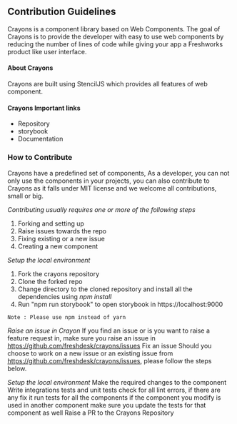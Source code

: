 ## Contribution Guidelines

Crayons is a component library based on Web Components. The goal of Crayons is to provide the developer with easy to use web components by reducing the number of lines of code while giving your app a Freshworks product like user interface. 


#### About Crayons
Crayons are built using StencilJS which provides all features of web component. 

#### Crayons Important links 
- Repository 
- storybook
- Documentation

### How to Contribute
Crayons have a predefined set of components, As a developer, you can not only use the components in your projects, you can also contribute to Crayons as it falls under MIT license and we welcome all contributions, small or big. 

*Contributing usually requires one or more of the following steps* 

1. Forking and setting up 
2. Raise issues towards the repo
3. Fixing existing or a new issue
4. Creating a new component

*Setup the local environment*
1. Fork the crayons repository
2. Clone the forked repo
3. Change directory to the cloned repository and install all the dependencies using *npm install*
4. Run "npm run storybook" to open storybook in https://localhost:9000 

`
Note : Please use npm instead of yarn
`

*Raise an issue in Crayon*
If you find an issue or is you want to raise a feature request in, make sure you raise an issue in https://github.com/freshdesk/crayons/issues
Fix an issue
Should you choose to work on a new issue or an existing issue from https://github.com/freshdesk/crayons/issues, please follow the steps below. 

*Setup the local environment* 
Make the required changes to the component
Write integrations tests and unit tests
check for all lint errors, if there are any fix it 
run tests for all the components 
if the component you modify is used in another component make sure you update the tests for that component as well
Raise a PR to the Crayons Repository